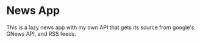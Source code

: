 # News App
This is a lazy news app with my own API that gets its source from google's GNews API, and RSS feeds.
